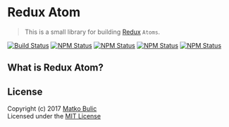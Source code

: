 # Redux Atom
> This is a small library for building [Redux](redux.js.org) `Atoms`.


[![Build Status](https://img.shields.io/travis/bulicmatko/redux-atom.svg?style=flat-square)](https://travis-ci.org/bulicmatko/redux-atom)
[![NPM Status](https://img.shields.io/npm/v/redux-atom.svg?style=flat-square)](https://www.npmjs.com/package/redux-atom)
[![NPM Status](https://img.shields.io/npm/dm/redux-atom.svg?style=flat-square)](http://npm-stat.com/charts.html?package=redux-atom&from=2017-01-01)
[![NPM Status](https://img.shields.io/npm/dt/redux-atom.svg?style=flat-square)](https://www.npmjs.org/package/redux-atom)
[![NPM Status](https://img.shields.io/npm/l/redux-atom.svg?style=flat-square)](https://github.com/bulicmatko/redux-atom/blob/master/LICENSE)


## What is Redux Atom?

##


## License

Copyright (c) 2017 [Matko Bulic](mailto:bulicmatko@gmail.com)  
Licensed under the [MIT License](https://github.com/bulicmatko/redux-atom/blob/master/LICENSE)
